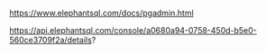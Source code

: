 https://www.elephantsql.com/docs/pgadmin.html

https://api.elephantsql.com/console/a0680a94-0758-450d-b5e0-560ce3709f2a/details?